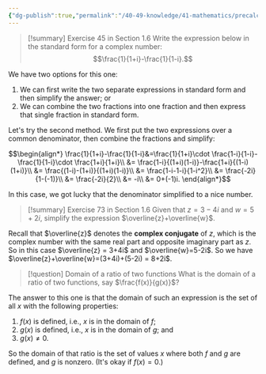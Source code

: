 ```yaml
---
{"dg-publish":true,"permalink":"/40-49-knowledge/41-mathematics/precalculus/math-118-section-1-6-hints/","updated":"2024-07-11T15:53:25-07:00"}
---
```


>[!summary] Exercise 45 in Section 1.6
> Write the expression below in the standard form for a complex number:
> $$\frac{1}{1+i}-\frac{1}{1-i}.$$

We have two options for this one:
1. We can first write the two separate expressions in standard form and then simplify the answer; or
2. We can combine the two fractions into one fraction and then express that single fraction in standard form.

Let's try the second method. We first put the two expressions over a common denominator, then combine the fractions and simplify:

$$\begin{align*}
\frac{1}{1+i}-\frac{1}{1-i}&=\frac{1}{1+i}\cdot \frac{1-i}{1-i}-\frac{1}{1-i}\cdot \frac{1+i}{1+i}\\
&= \frac{1-i}{(1+i)(1-i)}-\frac{1+i}{(1-i)(1+i)}\\
&= \frac{(1-i)-(1+i)}{(1+i)(1-i)}\\
&= \frac{1-i-1-i}{1-i^2}\\
&= \frac{-2i}{1-(-1)}\\
&= \frac{-2i}{2}\\
&= -i\\
&= 0+(-1)i.
\end{align*}$$

In this case, we got lucky that the denominator simplified to a nice number.

>[!summary] Exercise 73 in Section 1.6
>Given that $z=3-4i$ and $w=5+2i$, simplify the expression $\overline{z}+\overline{w}$.

Recall that $\overline{z}$ denotes the **complex conjugate** of $z$, which is the complex number with the same real part and opposite imaginary part as $z$. So in this case $\overline{z} = 3+4i$ and $\overline{w}=5-2i$. So we have $\overline{z}+\overline{w}=(3+4i)+(5-2i) = 8+2i$.

>[!question] Domain of a ratio of two functions
> What is the domain of a ratio of two functions, say $\frac{f(x)}{g(x)}$?

The answer to this one is that the domain of such an expression is the set of all $x$ with the following properties:
1. $f(x)$ is defined, i.e., $x$ is in the domain of $f$;
2. $g(x)$ is defined, i.e., $x$ is in the domain of $g$; and
3. $g(x)\neq 0$.

So the domain of that ratio is the set of values $x$ where both $f$ and $g$ are defined, and $g$ is nonzero. (It's okay if $f(x)=0$.)